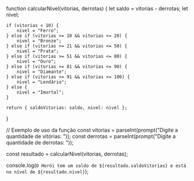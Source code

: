 function calcularNivel(vitorias, derrotas) {
    let saldo = vitorias - derrotas;
    let nivel;

    if (vitorias < 10) {
        nivel = "Ferro";
    } else if (vitorias >= 10 && vitorias <= 20) {
        nivel = "Bronze";
    } else if (vitorias >= 21 && vitorias <= 50) {
        nivel = "Prata";
    } else if (vitorias >= 51 && vitorias <= 80) {
        nivel = "Ouro";
    } else if (vitorias >= 81 && vitorias <= 90) {
        nivel = "Diamante";
    } else if (vitorias >= 91 && vitorias <= 100) {
        nivel = "Lendário";
    } else {
        nivel = "Imortal";
    }

    return { saldoVitorias: saldo, nivel: nivel };
}

// Exemplo de uso da função
const vitorias = parseInt(prompt("Digite a quantidade de vitórias: "));
const derrotas = parseInt(prompt("Digite a quantidade de derrotas: "));

const resultado = calcularNivel(vitorias, derrotas);

console.log(`O Herói tem um saldo de ${resultado.saldoVitorias} e está no nível de ${resultado.nivel}`);

